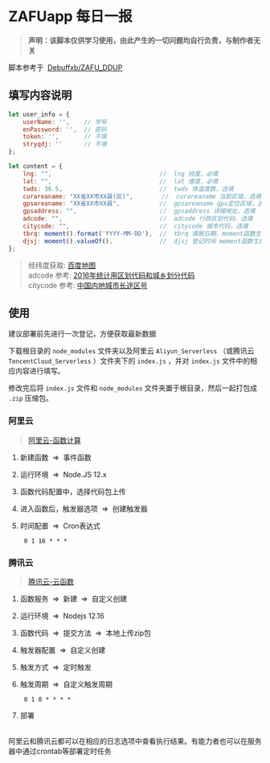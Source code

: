 # ZAFUapp 每日一报

>**声明：该脚本仅供学习使用，由此产生的一切问题均自行负责，与制作者无关**

脚本参考于&nbsp;&nbsp;[Debuffxb/ZAFU_DDUP](https://github.com/Debuffxb/ZAFU_DDUP)

## 填写内容说明

```javascript
let user_info = {
    userName: '',    // 学号
    enPassword: '',  // 密码
    token: '',       // 不填
    stryqdj: ''      // 不填
};

let content = {
    lng: "",                              //  lng 经度，必填
    lat: "",                              //  lat 维度，必填
    twds: 36.5,                           //  twds 体温度数，选填
    curareaname: "XX省XX市XX县(区)",        //  curareaname 当前区域，选填，注意与经纬度相匹配
    gpsareaname: "XX省XX市XX县",           //  gpsareaname gps定位区域，选填，注意与经纬度相匹配
    gpsaddress: "",                       //  gpsaddress 详细地址，选填
    adcode: "",                           //  adcode 行政区划代码，选填
    citycode: "",                         //  citycode 城市代码，选填
    tbrq: moment().format('YYYY-MM-DD'),  //  tbrq 填报日期，moment函数生成 YYYY-MM-DD
    djsj: moment().valueOf(),             //  djsj 登记时间 moment函数生成 毫秒级时间戳
};
```

> 经纬度获取: [百度地图](https://api.map.baidu.com/lbsapi/getpoint/index.html)<br>
adcode 参考: [2016年统计用区划代码和城乡划分代码](http://www.mca.gov.cn/article/sj/xzqh/1980/2019/202002281436.html)<br>
citycode 参考: [中国内地城市长途区号](http://www.zjcargo.com/tool/incode.htm)

## 使用

建议部署前先进行一次登记，方便获取最新数据

下载根目录的 `node_modules` 文件夹以及阿里云 `Aliyun_Serverless` （或腾讯云 `TencentCloud_Serverless` ）文件夹下的 `index.js` ，并对 `index.js` 文件中的相应内容进行填写。

修改完后将 `index.js` 文件和 `node_modules` 文件夹置于根目录，然后一起打包成 `.zip` 压缩包。



### 阿里云

>[阿里云-函数计算](https://www.aliyun.com/product/fc)

1. 新建函数&nbsp;&nbsp;=>&nbsp;&nbsp;事件函数
2. 运行环境&nbsp;&nbsp;=>&nbsp;&nbsp;Node.JS 12.x
3. 函数代码配置中，选择代码包上传
4. 进入函数后，触发器选项&nbsp;&nbsp;=>&nbsp;&nbsp;创建触发器
5. 时间配置&nbsp;&nbsp;=>&nbsp;&nbsp;Cron表达式

        0 1 16 * * *

### 腾讯云

>[腾讯云-云函数](https://cloud.tencent.com/product/scf)

1. 函数服务&nbsp;&nbsp;=>&nbsp;&nbsp;新建&nbsp;&nbsp;=>&nbsp;&nbsp;自定义创建
2. 运行环境&nbsp;&nbsp;=>&nbsp;&nbsp;Nodejs 12.16
3. 函数代码&nbsp;&nbsp;=>&nbsp;&nbsp;提交方法&nbsp;&nbsp;=>&nbsp;&nbsp;本地上传zip包
4. 触发器配置&nbsp;&nbsp;=>&nbsp;&nbsp;自定义创建
5. 触发方式&nbsp;&nbsp;=>&nbsp;&nbsp;定时触发
6. 触发周期&nbsp;&nbsp;=>&nbsp;&nbsp;自定义触发周期

        0 1 0 * * * *

7. 部署

<br>
阿里云和腾讯云都可以在相应的日志选项中查看执行结果。有能力者也可以在服务器中通过crontab等部署定时任务
